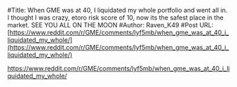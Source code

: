 #Title: When GME was at 40, I liquidated my whole portfolio and went all in. I thought I was crazy, etoro risk score of 10, now its the safest place in the market. SEE YOU ALL ON THE MOON
#Author: Raven_K49
#Post URL: [https://www.reddit.com/r/GME/comments/lyf5mb/when_gme_was_at_40_i_liquidated_my_whole/](https://www.reddit.com/r/GME/comments/lyf5mb/when_gme_was_at_40_i_liquidated_my_whole/)


https://www.reddit.com/r/GME/comments/lyf5mb/when_gme_was_at_40_i_liquidated_my_whole/